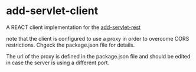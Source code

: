 # add-servlet-client

A REACT client implementation for the <a href="https://github.com/solangek/add-servlet-rest">add-servlet-rest</a>

note that the client is configured to use a proxy in order to
overcome CORS restrictions. Chgeck the package.json file for details.

The url of the proxy is defined in the package.json file and 
should be edited in case the server is using a different port.

